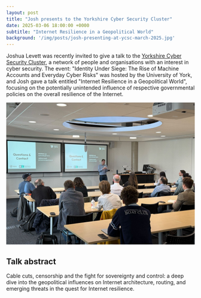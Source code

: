 ```yaml
---
layout: post
title: "Josh presents to the Yorkshire Cyber Security Cluster"
date: 2025-03-06 18:00:00 +0000
subtitle: "Internet Resilience in a Geopolitical World"
background: '/img/posts/josh-presenting-at-ycsc-march-2025.jpg'
---
```


Joshua Levett was recently invited to give a talk to the [Yorkshire Cyber Security Cluster](https://ycsc.org.uk/), a network of people and organisations with an interest in cyber security. The event: "Identity Under Siege: The Rise of Machine Accounts and Everyday Cyber Risks" was hosted by the University of York, and Josh gave a talk entitled "Internet Resilience in a Geopolitical World", focusing on the potentially unintended influence of respective governmental policies on the overall resilience of the Internet.

![Josh presenting to YCSC](/img/posts/josh-presenting-at-ycsc-march-2025.jpg)

## Talk abstract

Cable cuts, censorship and the fight for sovereignty and control: a deep dive into the geopolitical influences on Internet architecture, routing, and emerging threats in the quest for Internet resilience.